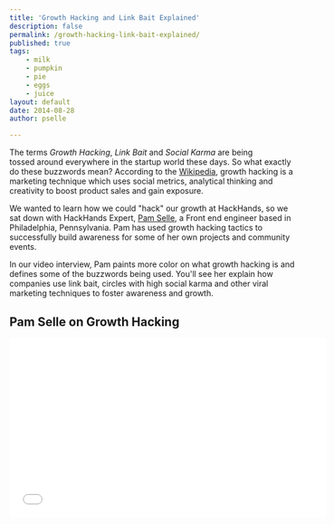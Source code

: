 ```yaml
---
title: 'Growth Hacking and Link Bait Explained'
description: false
permalink: /growth-hacking-link-bait-explained/
published: true
tags:
    - milk
    - pumpkin
    - pie
    - eggs
    - juice
layout: default
date: 2014-08-28
author: pselle

---
```


The terms _Growth Hacking_, _Link Bait_ and _Social Karma_ are being tossed around everywhere in the startup world these days. So what exactly do these buzzwords mean? According to the [Wikipedia](http://en.wikipedia.org/wiki/Growth_hacking), growth hacking is a marketing technique which uses social metrics, analytical thinking and creativity to boost product sales and gain exposure.

We wanted to learn how we could "hack" our growth at HackHands, so we sat down with HackHands Expert, [Pam Selle](https://hackhands.com/pselle), a Front end engineer based in Philadelphia, Pennsylvania. Pam has used growth hacking tactics to successfully build awareness for some of her own projects and community events.

In our video interview, Pam paints more color on what growth hacking is and defines some of the buzzwords being used. You'll see her explain how companies use link bait, circles with high social karma and other viral marketing techniques to foster awareness and growth.

## Pam Selle on Growth Hacking

<iframe src="//www.youtube.com/embed/Irbrlrxg1Dk" width="560" height="315" frameborder="0" allowfullscreen="allowfullscreen"></iframe>
